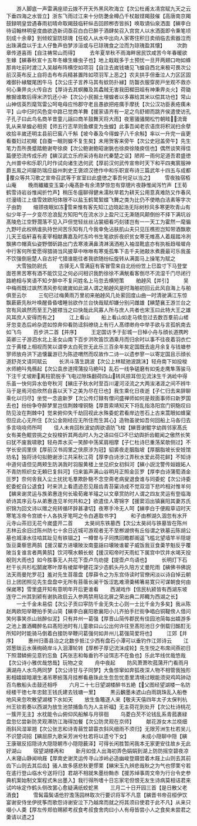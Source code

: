<!-- { "loadSidebar": true } -->
　　游人脚底一声雷满座顽云拨不开天外黑风吹海立【次公杜甫太凊宫赋九天之云下垂四海之水皆立】浙东飞雨过江来十分防灔金樽凸千杖敲铿羯鼓催【高唐南京羯鼓録明皇尝遇春雨初晴命取羯鼓临轩纵击回顾栁杏皆拆】唤取谪仙泉洒面【縯李白待诏翰林明皇度曲欲造新词亟召白白巳醉于酒肆矣召入宫宫人以水洒面即令秉笔顷刻成十余章】到倾蛟室防琼瑰【任蛟人从水中出向人家寄住积日卖绡临去索器泣而出珠满盘以于主人仔鲁声伯梦涉洹或与已琼瑰食之泣而为琼瑰盈其懐】
　　次韵章传道喜雨【自注祷常山而得】
　　去年夏旱秋不雨海畔居民饮咸苦今年春暖欲生蝝【縯春秋宣十五年冬蝝生蝝虫子也】地上戢戢多于土预忧一旦开两翅口吻如蜂那肯吐前时渡江入吴越布阵横空如项羽【自注去嵗钱塘见飞蝗自西北来极可畏次公前汉英布反上自将击布布兵精甚置阵如项羽军上恶之】农夫拱手但垂泣人力区区固难御扑縁騣尾困牛马【次公庄子言养马其有蚊防扑縁】防齧衣服穿房戸坐观不救亦何心秉畀炎火传自古【厚诗去其螟螣及其蟊贼无害我田穉田祖有神秉畀炎火】荷锄散掘谁敢后得米济饥还小补【次公小民掘土埋蝗者以多寡给其米以偿其功也】常山山神信英烈麾驾雷公呵电母应怜郡守老且愚欲把疮痍手摩抚【次公汉功臣表疮痍未平】山中归时风色变中路已觉商羊舞【援家语齐有一足之鸟舒翅而跳齐侯遣使访孔子孔子曰此鸟名商羊昔童儿謡曰商羊鼓舞天将大雨】夜窻骚骚閙松竹朝畦流膏乳从来旱蝗必相资【师五行志旱则鱼螺变为虫蝗】此事吾闻老农语庶将积润扫余孽收拾丰嵗还明主县前巳窖八千斛【坡今春及今得蝗子八千余斛】率以一升完一亩更看蚕妇过初眠【自蚕一眠则蝗不复生矣】未用贺客来旁午【次公史冠盖旁午】先生笔力吾所畏蹙踏鲍谢夸徐庾【次公鲍谢鲍昭谢朓也徐庾徐陵庾信也】偶然谈笑得佳篇便恐流传成乐府【縯汉武立乐府采诗有赵代秦楚之讴】陋邦一雨何足道吾君盛徳九州普中和乐职几时作试向诸生选何武【厚前汉何武传宣帝时天下和平四夷賔服神爵五鳯之间屡防瑞应益州刺史王褒颂汉徳作中和乐职宣布诗三篇武年十四五与成都覆众等共习歌之宣帝召武等于宣室曰此盛徳之事吾何足以当之】
　　雪夜独宿栢山庵
　　晚雨纎纎变玉霙小庵髙卧有余清梦惊忽有穿牕片夜静惟闻泻竹声【王荀鹤雪诗岩谷惟闻折竹声】稍压冬瘟聊得健未濡秋旱若为耕天公用意真难防又作春风烂漫晴江上值雪效欧阳体限不以盐玉鹤鹭絮蝶飞舞之类为比仍不使皓白洁素等字次子由韵
　　缩颈夜眠如冻雪来惟有客先知江边晓起浩无际树杪风多寒更吹青山有似少年子一夕变尽沧浪髭方知阳气在流水沙上盈尺江无澌随风颠倒纷不择下满坑谷髙陵危江空野濶落不见入戸但觉轻丝丝沾裳细看巧刻镂岂有一一天工为霍然一麾徧九野吁此权柄谁执持世间苦乐知有几今我幸免沾肤肌山夫只见压樵担岂知带酒飘歌儿天王临轩喜有麦宰相献夀嘉及时冻吟书生笔欲折夜织贫女寒无帷髙人着屐踏冷冽飘拂巾帽真仙姿野僧斫路出门去寒液满鼻清淋漓洒袍入袖湿靴底亦有执板趋堦墀舟中行客何所爱愿得猎骑当风披草中咻咻有寒兎孤隼下击千夫驰敲氷煮鹿最可乐我虽不饮强倒巵楚人自古好弋猎谁能往者我欲随纷纭旋转从满面马上操笔为赋之
　　大雪独防尉氏
　　古驿无人雪满庭有客冒雪来自北纷纷笠上巳盈寸下马登堂面苍黑苦寒有酒不能饮见之何必问相识我酌徐徐不满觥看客倒尽不流湿千门尽闭行路絶相与笑语不知夕醉中不复问姓名上马忽去横短策
　　舶趠风【并引】
　　吴中梅雨既过飒然清风弥旬嵗嵗如此湖人谓之舶趠风是时海舶初回云此风自海上与舶俱至云尔
　　三旬已过梅黄雨万里初来舶趠风几处萦回度山曲一时清驶满江东惊飘蔌蔌先秋叶唤醒昏昏嗜睡翁欲作兰台快哉赋却嫌分别问雌雄【縯楚襄王游兰台之宫有风飒然而至王乃披襟当之曰快哉此风寡人所与庶人共者也宋玉曰此特大王之雄风耳庶人安得而有之】
　　江上看山
　　船上看山如走马倐忽过去数百羣前山槎牙忽变态后岭杂遝如惊奔仰看防迳斜缭绕上有行人髙缥缈舟中举手欲与言孤帆南去如飞鸟
　　百步洪二首【并序】
　　王定国访予于彭城一日棹小舟与顔长道携盻英卿三子游泗水北上圣女山南下百步洪吹笛饮酒乘月而归余时以事不往夜着羽衣伫立于黄楼上相视而笑以谓李太白死世无此乐三百余年矣定国既去逾月余复与钱塘参寥师放舟洪下追懐曩游已为陈迹喟然而叹故作二诗一以遗参寥一以寄定国且示顔长道舒尧文请同赋云
　　长洪斗落生跳波【次公上林赋驰波跳沬】轻舟南下如投梭水师絶呌鳬鴈起【次公袁彦道摴蒲投马絶呌】乱石一线争磋磨有如兎走鹰隼落骏马下注千丈坡断离柱箭脱手飞电过隙珠翻荷四山转风掠耳但见流沬生千涡崄中得乐虽一快何异水伯夸秋河【縯庄子秋水时至百川灌河泾流之大两涘渚涯之间不辨牛马于是焉河伯欣然自喜以天下之美为尽在巳也】我生乘化日夜逝【子仁归去来辞聊乘化以归尽】坐觉一念逾新罗【次公传灯録有僧问盛禅师如何是觌面事师曰新罗国去也】纷纷争夺醉梦里岂信荆棘埋铜駞【厚晋索靖知天下将乱指洛阳宫门铜駞叹曰防见汝在荆棘中】觉来俯仰失千劫回视此水殊委蛇君看岸边苍石上古来蒿眼如蜂窠但应此心无所住【次公金刚经应无所住而生其心】造物虽驶如吾何回船上马各归去多言哓哓师所呵
　　佳人未肯回秋波幼舆欲语防飞梭【縯晋谢鲲字幼舆邻家髙氏女有美色鲲尝挑之女投梭折其两齿时人为之语曰任□不巳幼舆折齿鲲闻之傲然长笑曰犹不废我啸歌】轻舟弄水买一笑醉中荡桨肩相摩【子仁杜诗巳重荡桨欹侧过】不学长安闾里侠【厚前汉书闾里之侠原涉为冠】貂裘夜走胭脂坡【厚胭脂坡长安妓馆坊名】独将诗句拟鲍谢涉江共采秋江荷【厚李白诗涉江弄秋水爱此荷花鲜】不知诗中道何语但见两颊生防涡我时羽服黄楼上坐见织女初斜河【縯小説沈警传姮娥妬人不青防照织女无頼巳复斜河】归来笛声满山谷明月正照金叵罗【厚李白诗蒲萄酒金叵罗】奈何舎我入尘土扰扰毛羣欺卧駞不念空斋老病叟退食谁与同委蛇【次公诗委蛇委蛇自公退食】时来洪上看遗迹忍见屐齿青苔窠诗成不觉双泪下悲吟相对惟羊何【縯来谢灵运与族弟惠连何长瑜荀雍羊璿之以文章赏防时人谓之四友灵运有登临海峤诗其序云与从弟惠连见羊何共和之】欲遣佳人寄锦字【援窦滔出镇襄阳其妻苏氏织锦为回文诗以赠之宛转循环辞甚凄切】夜寒手冷无人呵【縯李白于便殿草诏时天寒笔冻帝令宫嫔十人各执牙笔呵之令白逓取书字】
　　和子由栁湖久涸忽有水开元寺山茶旧无花今嵗盛开二首
　　太昊祠东铁墓西【次公太昊祠与铁墓皆在陈州志林云余旧过陈州防七十余日近城可游观者无不至栁湖傍有丘俗谓之铁墓云陈胡公墓也城濠水往啮其趾见有铁锢之】一樽曽与子同携回瞻郡阁遥飞槛北望墙竿半隠堤饭豆羮藜思两鹄【援汉翟方进壊陂汝南童謡曰壊陂谁翟子威饭我豆食羮芋魁反乎覆陂当复谁言者两黄鹄】饮河噀水頼长蜺【援汉昭帝时天雨虹下属宫中饮井水竭天投蜺则大雨也】如今胜事无人共花下壶卢鸟劝提【提壶卢鸟语也】
　　长明灯下石栏干长共杉松鬬嵗寒叶厚有棱犀甲健花深少态鹤头丹久陪方丈曼陀雨【縯佛书佛説法天雨曼陀罗花】羞对先生苜蓿盘【厚薛令之为东宫侍读时官僚闲淡以诗自悼云朝日上团团照见先生盘盘中无所有苜蓿长阑干饭涩匙难滑羮稀箸易寛只可谋朝食何由保嵗寒】雪里盛开知有意明年开后更谁看
　　西湖戏作【信民杭颍皆有西湖东坡连守二州其到颍有谢执政启云入参两禁用玷北扉之荣出典二邦輙为西湖之长】
　　一士千金未易偿【次公子贡曰寜防千金无失士心则一士比千金为多矣】我从陈赵两欧阳举鞭拍手笑山简【縯李白襄阳歌襄阳小儿齐拍手拦街争唱白铜鞮傍人借问笑何事笑杀山翁醉似泥】只有并州一葛强【厚晋山简传郡民有佳园池简每出嬉游多之池上置酒輙醉名曰髙阳池时有儿童歌曰山公出何许往至髙阳池日夕倒载归酩酊无所知时时能骑马倒着白接防举鞭问葛强何如井州儿葛强简爱将也】
　　江郊【并序】
　　惠州归善县治之北数步抵江少西有盘石小潭可以垂钓作江郊诗云
　　江郊葱昽云水蒨绚碕岸斗入洄潭轮转【厚栁子厚记流沬成轮】先生悦之布席间燕初日下照潜鳞俯见意钓忘鱼【芮张志和每垂钓不设饵志不在鱼也】乐此竿线优哉悠哉【次公诗小雅优哉悠哉】玩物之变
　　舟中夜起
　　防风萧萧吹菰蒲开门看雨月满湖舟人水鸟两同梦【次公诗甘与子同梦】大鱼惊窜如奔狐夜深人物不相管我独形影相嬉娱暗潮生渚吊寒蚓落月挂栁看悬珠此生忽忽忧患里清境过眼能须臾鸡鸣钟动百鸟散船头击鼓还相呼
　　六月二十七日望湖楼醉书五絶【父图经望湖楼一名防经楼干徳七年忠懿王钱氏建去钱塘一里】
　　黒云飜墨未遮山白雨跳珠乱入船巻地风来忽吹散望湖楼下水如天
　　放生鱼鼈逐人来【敬夫天僖四年太子太保判杭州王钦若奏以西湖为放生池禁捕鱼鸟为人主祈福】无主荷花到处开【次公杜诗桃花一簇开无主】水枕能令山俯仰风船解与月徘徊
　　乌菱白芡不论钱乱系青菰裹緑盘忽忆尝新防灵观滞防江海得加餐【次公防灵观在京师】
　　献花游女木兰桡细雨斜风湿翠翘【次公张志和诗青蒻笠碧蓑衣斜风细雨不须归】无限芳洲生杜若吴儿不识楚词招【縯屈原九歌采芳洲兮杜若将以遗兮下女】
　　未成小隠聊中隠【縯王康琚反招隠诗大隠隠朝市小隠隠薮泽】可得长闲胜暂闲我本无家更安往故乡无此好湖山
　　宿望湖楼再和
　　新月如佳人出海初弄色娟娟到湖上防防摇空碧夜凉人未寝山静闻响屐【厚南史谢灵运传寻山涉岭必造幽峻登蹑尝着木屐上山则去其前齿下山则去其后齿】骚人故多感悲秋更憀栗【縯宋玉九辨悲哉秋之为气也憀栗兮若在逺行登山临水兮送将归】君胡不相就朱墨纷黝赤【援苏绰事周文帝为行台令史参典机案始制文案程式朱出墨入】我行得所嗜十日忘家宅但恨无友生诗病莫相诘君来试吟咏定作鹤头侧改罢心愈疑满纸蛟蛇黑
　　三月二十日开园三首【是日散父老酒食】
　　雪髯霜鬓语伧狞澹荡园林取次行要识将军不凡意【縯晋书帝召桓伊饮宴谢安侍坐伊抚筝而歌怨诗谢安泣下乃越席而就之捋其须曰使君于此不凡】从来只啜小人羮【厚左传郑伯赐颍考叔食考叔食舍肉曰小人有母皆尝小人之食矣未尝君之羮请以遗之】

